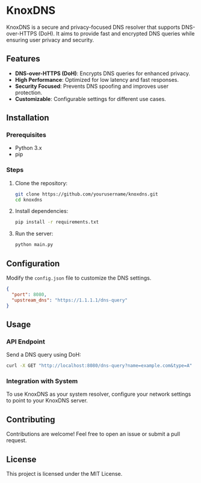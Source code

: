 # KnoxDNS

KnoxDNS is a secure and privacy-focused DNS resolver that supports DNS-over-HTTPS (DoH). It aims to provide fast and encrypted DNS queries while ensuring user privacy and security.

## Features

- **DNS-over-HTTPS (DoH)**: Encrypts DNS queries for enhanced privacy.
- **High Performance**: Optimized for low latency and fast responses.
- **Security Focused**: Prevents DNS spoofing and improves user protection.
- **Customizable**: Configurable settings for different use cases.

## Installation

### Prerequisites

- Python 3.x
- pip

### Steps

1. Clone the repository:
   ```sh
   git clone https://github.com/yourusername/knoxdns.git
   cd knoxdns
   ```

2. Install dependencies:
   ```sh
   pip install -r requirements.txt
   ```

3. Run the server:
   ```sh
   python main.py
   ```

## Configuration

Modify the `config.json` file to customize the DNS settings.

```json
{
  "port": 8080,
  "upstream_dns": "https://1.1.1.1/dns-query"
}
```

## Usage

### API Endpoint

Send a DNS query using DoH:

```sh
curl -X GET "http://localhost:8080/dns-query?name=example.com&type=A"
```

### Integration with System

To use KnoxDNS as your system resolver, configure your network settings to point to your KnoxDNS server.

## Contributing

Contributions are welcome! Feel free to open an issue or submit a pull request.

## License

This project is licensed under the MIT License.

